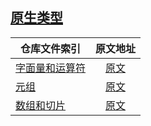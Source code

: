 
## [原生类型](https://rustwiki.org/zh-CN/rust-by-example/primitives.html)

|        仓库文件索引          |         原文地址         |        
|----------------------|:-----------------------:|
| [字面量和运算符](./src/literal.rs) | [原文](https://rustwiki.org/zh-CN/rust-by-example/primitives/literals.html)     
| [元组](./src/tupe.rs)  |  [原文](https://rustwiki.org/zh-CN/rust-by-example/primitives/tuples.html)
| [数组和切片](./src/slice.rs)   |  [原文](https://rustwiki.org/zh-CN/rust-by-example/primitives/array.html)